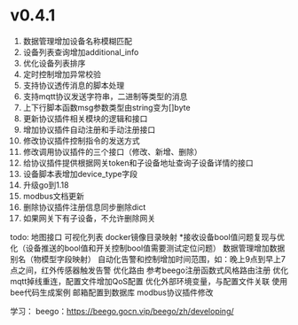 # v0.4.1
1. 数据管理增加设备名称模糊匹配
2. 设备列表查询增加additional_info
3. 优化设备列表排序
4. 定时控制增加异常校验
5. 支持协议透传消息的脚本处理
6. 支持mqtt协议发送字符串，二进制等类型的消息
7. 上下行脚本函数msg参数类型由string变为[]byte
8. 更新协议插件相关模块的逻辑和接口
9. 增加协议插件自动注册和手动注册接口
10. 修改协议插件控制指令的发送方式
11. 修改调用协议插件的三个接口（修改、新增、删除）
12. 给协议插件提供根据网关token和子设备地址查询子设备详情的接口
13. 设备脚本表增加device_type字段
14. 升级go到1.18
15. modbus文档更新
16. 删除协议插件注册信息同步删除dict
17. 如果网关下有子设备，不允许删除网关

todo:
地图接口
可视化列表
docker镜像目录映射
*接收设备bool值问题复现与优化（设备推送的bool值和开关控制bool值需要测试定位问题）
数据管理增加数据别名（物模型字段映射）
自动化告警和控制增加时间范围，如：晚上9点到早上7点之间，红外传感器触发告警
优化路由 参考beego注册函数式风格路由注册
优化mqtt掉线重连，配置文件增加QoS配置
优化外部环境变量，与配置文件关联
使用bee代码生成案例
邮箱配置到数据库
modbus协议插件修改

学习：
beego：https://beego.gocn.vip/beego/zh/developing/

